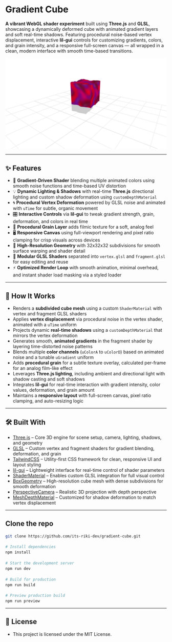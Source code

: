 # Gradient Cube

**A vibrant WebGL shader experiment** built using **Three.js** and **GLSL**, showcasing a dynamically deformed cube with animated gradient layers and soft real-time shadows. Featuring procedural noise-based vertex displacement, interactive **lil-gui** controls for customizing gradients, colors, and grain intensity, and a responsive full-screen canvas — all wrapped in a clean, modern interface with smooth time-based transitions.


[![HomeSS](public/heropage.png)](https://gradient-cube.vercel.app/)

---

## ✨ Features

* 🌈 **Gradient-Driven Shader** blending multiple animated colors using smooth noise functions and time-based UV distortion
* 💡 **Dynamic Lighting & Shadows** with real-time **Three.js** directional lighting and custom shadow deformation using `customDepthMaterial`
* 🌀 **Procedural Vertex Deformation** powered by GLSL noise and animated with `uTime` for subtle, organic movement
* 🎛️ **Interactive Controls** via **lil-gui** to tweak gradient strength, grain, deformation, and colors in real time
* 🌾 **Procedural Grain Layer** adds filmic texture for a soft, analog feel
* 🖥️ **Responsive Canvas** using full-viewport rendering and pixel ratio clamping for crisp visuals across devices
* 🧱 **High-Resolution Geometry** with 32x32x32 subdivisions for smooth surface warping and shader detail
* 🎨 **Modular GLSL Shaders** separated into `vertex.glsl` and `fragment.glsl` for easy editing and reuse
* ⚡ **Optimized Render Loop** with smooth animation, minimal overhead, and instant shader load masking via a styled loader

---

## 🧠 How It Works

* Renders a **subdivided cube mesh** using a custom `ShaderMaterial` with vertex and fragment GLSL shaders
* Applies **vertex displacement** via procedural noise in the vertex shader, animated with a `uTime` uniform
* Projects dynamic **real-time shadows** using a `customDepthMaterial` that mirrors the vertex deformation
* Generates smooth, **animated gradients** in the fragment shader by layering time-distorted noise patterns
* Blends multiple **color channels** (`uColorA` to `uColorD`) based on animated noise and a tunable `uGradient` uniform
* Adds **procedural grain** for a subtle texture overlay, calculated per-frame for an analog film-like effect
* Leverages **Three.js lighting**, including ambient and directional light with shadow casting and soft shadows
* Integrates **lil-gui** for real-time interaction with gradient intensity, color values, deformation, and grain amount
* Maintains a **responsive layout** with full-screen canvas, pixel ratio clamping, and auto-resizing logic

---

## 🛠️ Built With

* [Three.js](https://threejs.org/) – Core 3D engine for scene setup, camera, lighting, shadows, and geometry
* [GLSL](https://thebookofshaders.com/) – Custom vertex and fragment shaders for gradient blending, deformation, and grain
* [TailwindCSS](https://tailwindcss.com/) – Utility-first CSS framework for clean, responsive UI and layout styling
* [lil-gui](https://lil-gui.georgealways.com/) – Lightweight interface for real-time control of shader parameters
* [ShaderMaterial](https://threejs.org/docs/#api/en/materials/ShaderMaterial) – Enables custom GLSL integration for full visual control
* [BoxGeometry](https://threejs.org/docs/#api/en/geometries/BoxGeometry) – High-resolution cube mesh with dense subdivisions for smooth deformation
* [PerspectiveCamera](https://threejs.org/docs/#api/en/cameras/PerspectiveCamera) – Realistic 3D projection with depth perspective
* [MeshDepthMaterial](https://threejs.org/docs/#api/en/materials/MeshDepthMaterial) – Customized for shadow deformation to match vertex displacement

---

## Clone the repo

```bash
git clone https://github.com/its-riki-dev/gradient-cube.git

# Install dependencies
npm install

# Start the development server
npm run dev

# Build for production
npm run build

# Preview production build
npm run preview
```

---

## 📄 License

- This project is licensed under the MIT License.
